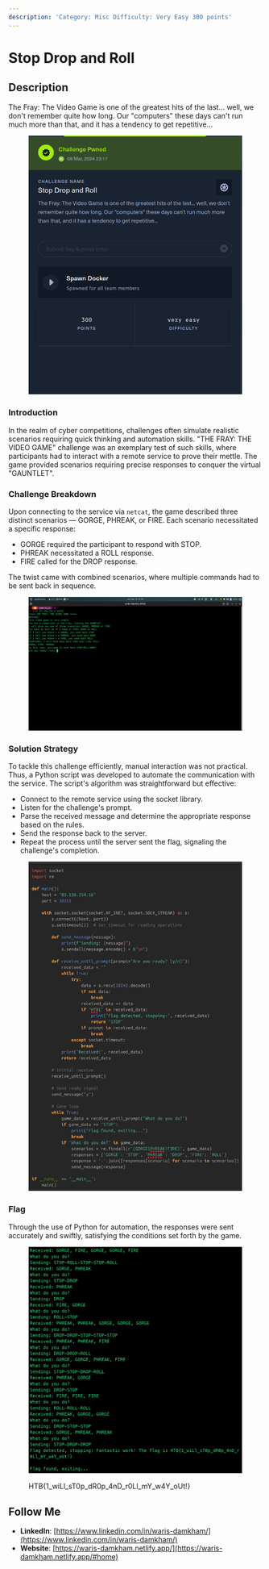 ```yaml
---
description: 'Category: Misc Difficulty: Very Easy 300 points'
---
```


# Stop Drop and Roll

## Description &#x20;

The Fray: The Video Game is one of the greatest hits of the last... well, we don't remember quite how long. Our "computers" these days can't run much more than that, and it has a tendency to get repetitive...

<figure><img src="../.gitbook/assets/image (130).png" alt=""><figcaption></figcaption></figure>

### **Introduction**

In the realm of cyber competitions, challenges often simulate realistic scenarios requiring quick thinking and automation skills. "THE FRAY: THE VIDEO GAME" challenge was an exemplary test of such skills, where participants had to interact with a remote service to prove their mettle. The game provided scenarios requiring precise responses to conquer the virtual "GAUNTLET".

### **Challenge Breakdown**

Upon connecting to the service via `netcat`, the game described three distinct scenarios — GORGE, PHREAK, or FIRE. Each scenario necessitated a specific response:

* GORGE required the participant to respond with STOP.
* PHREAK necessitated a ROLL response.
* FIRE called for the DROP response.

The twist came with combined scenarios, where multiple commands had to be sent back in sequence.

<figure><img src="../.gitbook/assets/Pasted image (2).png" alt=""><figcaption></figcaption></figure>

### **Solution Strategy**

To tackle this challenge efficiently, manual interaction was not practical. Thus, a Python script was developed to automate the communication with the service. The script's algorithm was straightforward but effective:

* Connect to the remote service using the socket library.
* Listen for the challenge's prompt.
* Parse the received message and determine the appropriate response based on the rules.
* Send the response back to the server.
* Repeat the process until the server sent the flag, signaling the challenge's completion.

<figure><img src="../.gitbook/assets/image (26).png" alt=""><figcaption></figcaption></figure>

### **Flag**

Through the use of Python for automation, the responses were sent accurately and swiftly, satisfying the conditions set forth by the game.

<figure><img src="../.gitbook/assets/flag (2).png" alt=""><figcaption><p>HTB{1_wiLl_sT0p_dR0p_4nD_r0Ll_mY_w4Y_oUt!}</p></figcaption></figure>

## Follow Me <a href="#follow-me" id="follow-me"></a>

* **LinkedIn**: [https://www.linkedin.com/in/waris-damkham/](https://www.linkedin.com/in/waris-damkham/)
* **Website**: [https://waris-damkham.netlify.app/](https://waris-damkham.netlify.app/#home)
